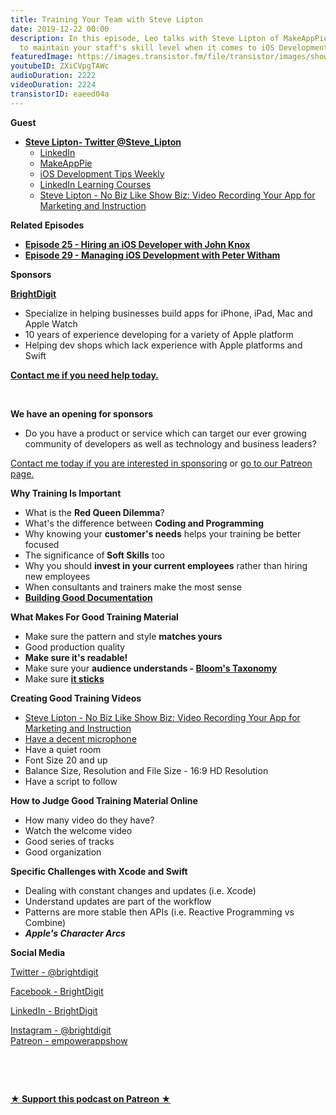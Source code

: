 ```yaml
---
title: Training Your Team with Steve Lipton
date: 2019-12-22 00:00
description: In this episode, Leo talks with Steve Lipton of MakeAppPie about how
  to maintain your staff's skill level when it comes to iOS Development and Swift.
featuredImage: https://images.transistor.fm/file/transistor/images/show/122/full_1533929410-artwork.jpg
youtubeID: ZXiCVpgTAWc
audioDuration: 2222
videoDuration: 2224
transistorID: eaeed04a
---
```

<p><b>Guest</b></p><ul><li>
<a href="https://twitter.com/steve_lipton"><strong>Steve Lipton- Twitter @Steve_Lipton</strong></a><ul>
<li><a href="https://www.linkedin.com/in/steven-j-lipton">LinkedIn</a></li>
<li><a href="https://Makeapppie.com">MakeAppPie</a></li>
<li><a href="https://linkedin-learning.pxf.io/YxZgj">iOS Development Tips Weekly</a></li>
<li><a href="https://linkedin-learning.pxf.io/myDLO">LinkedIn Learning Courses</a></li>
<li><a href="https://www.youtube.com/watch?v=Hi7v7EiGKsE">Steve Lipton - No Biz Like Show Biz: Video Recording Your App for Marketing and Instruction</a></li>
</ul>
</li></ul><p><b>Related Episodes</b></p><ul>
<li><a href="https://share.transistor.fm/s/382a5473"><strong>Episode 25 - Hiring an iOS Developer with John Knox</strong></a></li>
<li><a href="https://share.transistor.fm/s/4011273d"><strong>Episode 29 - Managing iOS Development with Peter Witham</strong></a></li>
</ul><p><b>Sponsors</b></p><p><a href="https://brightdigit.com/"><strong>BrightDigit</strong></a></p><ul>
<li>Specialize in helping businesses build apps for iPhone, iPad, Mac and Apple Watch</li>
<li>10 years of experience developing for a variety of Apple platform</li>
<li>Helping dev shops which lack experience with Apple platforms and Swift</li>
</ul><p><a href="https://brightdigit.com/contact/"><strong>Contact me if you need help today.</strong></a></p><p><br></p><p><strong>We have an opening for sponsors</strong></p><ul><li>Do you have a product or service which can target our ever growing community of developers as well as technology and business leaders? </li></ul><p><a href="https://brightdigit.com/contact/">Contact me today if you are interested in sponsoring</a> or <a href="https://www.patreon.com/empowerappsshow">go to our Patreon page.</a></p><p><b>Why Training Is Important</b></p><ul>
<li>What is the <strong>Red Queen Dilemma</strong>?</li>
<li>What's the difference between <strong>Coding and Programming</strong>
</li>
<li>Why knowing your <strong>customer's needs</strong> helps your training be better focused</li>
<li>The significance of<strong> Soft Skills</strong> too</li>
<li>Why you should <strong>invest in your current employees</strong> rather than hiring new employees</li>
<li>When consultants and trainers make the most sense</li>
<li><a href="https://github.com/realm/jazzy"><strong>Building Good Documentation</strong></a></li>
</ul><p><b>What Makes For Good Training Material</b></p><ul>
<li>Make sure the pattern and style <strong>matches yours</strong>
</li>
<li>Good production quality</li>
<li><strong>Make sure it's readable!</strong></li>
<li>Make sure your <strong>audience understands - </strong><a href="https://en.wikipedia.org/wiki/Bloom%27s_taxonomy"><strong>Bloom's Taxonomy</strong></a>
</li>
<li>Make sure <a href="https://heathbrothers.com/books/made-to-stick/"><strong>it sticks</strong></a>
</li>
</ul><p><b>Creating Good Training Videos</b></p><ul>
<li><a href="https://www.youtube.com/watch?v=Hi7v7EiGKsE">Steve Lipton - No Biz Like Show Biz: Video Recording Your App for Marketing and Instruction</a></li>
<li><a href="https://leogdion.name/2019/06/13/podcasting-getting-started-content-recording-audience/#recording-and-editing-your-audio#your-podcasting-microphone">Have a decent microphone</a></li>
<li>Have a quiet room</li>
<li>Font Size 20 and up</li>
<li>Balance Size, Resolution and File Size - 16:9 HD Resolution</li>
<li>Have a script to follow</li>
</ul><p><b>How to Judge Good Training Material Online</b></p><ul>
<li>How many video do they have?</li>
<li>Watch the welcome video</li>
<li>Good series of tracks</li>
<li>Good organization</li>
</ul><p><b>Specific Challenges with Xcode and Swift</b></p><ul>
<li>Dealing with constant changes and updates (i.e. Xcode)</li>
<li>Understand updates are part of the workflow</li>
<li>Patterns are more stable then APIs (i.e. Reactive Programming vs Combine)</li>
<li><strong><em>Apple's Character Arcs</em></strong></li>
</ul><p><strong>Social Media</strong></p><p><a href="https://twitter.com/brightdigit">Twitter - @brightdigit</a></p><p><a href="http://facebook.com/brightdigit">Facebook - BrightDigit</a></p><p><a href="https://www.linkedin.com/company/bright-digit">LinkedIn - BrightDigit</a></p><p><a href="https://www.instagram.com/brightdigit/">Instagram - @brightdigit</a><br><a href="https://www.patreon.com/empowerappsshow">Patreon - empowerappshow</a></p><p><br></p><p><br></p><p><strong><a href="https://www.patreon.com/empowerappsshow" rel="payment" title="★ Support this podcast on Patreon ★">★ Support this podcast on Patreon ★</a></strong></p>
      